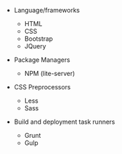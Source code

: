 -  Language/frameworks
   -  HTML
   -  CSS
   -  Bootstrap
   -  JQuery

-  Package Managers
   -  NPM (lite-server)

-  CSS Preprocessors
   -  Less
   -  Sass

-  Build and deployment task runners
   -  Grunt
   -  Gulp
